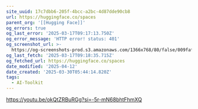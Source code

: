 ```yaml
---
site_uuid: 17c7dbb6-205f-4bcc-a2bc-4d87dde90cb8
url: https://huggingface.co/spaces
parent_org: '[[Hugging Face]]'
og_errors: true
og_last_error: '2025-03-17T09:17:13.750Z'
og_error_message: 'HTTP error! status: 401'
og_screenshot_url: >-
  https://og-screenshots-prod.s3.amazonaws.com/1366x768/80/false/009faf582a31ba7adf1f4c826c44f3014cc98fd9b70b5325299d55a84408d0bf.jpeg
og_last_fetch: '2025-03-17T09:18:35.715Z'
og_fetched_url: https://huggingface.co/spaces
date_modified: '2025-04-12'
date_created: '2025-03-30T05:44:14.820Z'
tags:
  - AI-Toolkit
---
```































































https://youtu.be/okQtZRBuRGg?si=-5r-mN68bhtFhmXQ